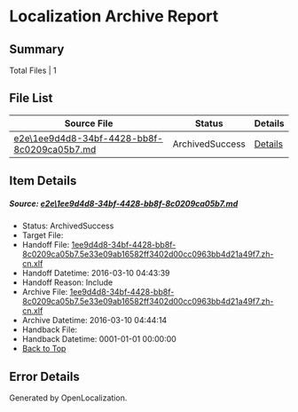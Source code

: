 # <a name='report-top'></a> Localization Archive Report

## Summary
 Total Files | 1

## File List
 Source File | Status | Details 
 ----------- | ------ | ------- 
 [e2e\1ee9d4d8-34bf-4428-bb8f-8c0209ca05b7.md](https://github.com/OpenLocalizationTest/oltest/blob/914f69e938a778ccd8cf4779c543908acfab466c/e2e/1ee9d4d8-34bf-4428-bb8f-8c0209ca05b7.md) | ArchivedSuccess | [Details](#2d32c03897d699832f3e5c68a25cd867b05ffd9d2)

## Item Details
##### <a name='2d32c03897d699832f3e5c68a25cd867b05ffd9d2'></a> Source: [e2e\1ee9d4d8-34bf-4428-bb8f-8c0209ca05b7.md](https://github.com/OpenLocalizationTest/oltest/blob/914f69e938a778ccd8cf4779c543908acfab466c/e2e/1ee9d4d8-34bf-4428-bb8f-8c0209ca05b7.md)
* Status: ArchivedSuccess
* Target File: 
* Handoff File: [1ee9d4d8-34bf-4428-bb8f-8c0209ca05b7.5e33e09ab16582ff3402d00cc0963bb4d21a49f7.zh-cn.xlf](https://github.com/OpenLocalizationTestOrg/olhandoff/blob/f106da394b1374bd736497a2e89a3e9a48ac0a11/ol-handoff/OpenLocalizationTestOrg/oltest.zh-cn/xinjiang/ht/1ee9d4d8-34bf-4428-bb8f-8c0209ca05b7.5e33e09ab16582ff3402d00cc0963bb4d21a49f7.zh-cn.xlf)
* Handoff Datetime: 2016-03-10 04:43:39
* Handoff Reason: Include
* Archive File: [1ee9d4d8-34bf-4428-bb8f-8c0209ca05b7.5e33e09ab16582ff3402d00cc0963bb4d21a49f7.zh-cn.xlf](https://github.com/OpenLocalizationTestOrg/olhandoff/blob/a349ba77210880737c62d9511c4ad45942b40caa/ol-handoff/OpenLocalizationTestOrg/oltest.zh-cn/xinjiang/ht/archive/1ee9d4d8-34bf-4428-bb8f-8c0209ca05b7.5e33e09ab16582ff3402d00cc0963bb4d21a49f7.zh-cn.xlf)
* Archive Datetime: 2016-03-10 04:44:14
* Handback File: 
* Handback Datetime: 0001-01-01 00:00:00
* [Back to Top](#report-top)


## Error Details

Generated by OpenLocalization.
